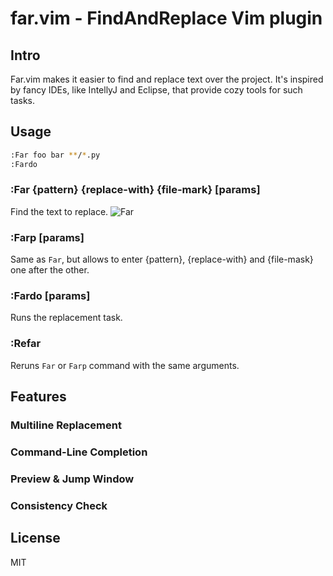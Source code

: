 # far.vim - FindAndReplace Vim plugin

## Intro
Far.vim makes it easier to find and replace text over the project.
It's inspired by fancy IDEs, like IntellyJ and Eclipse, that provide
cozy tools for such tasks.

## Usage

```bash
:Far foo bar **/*.py
:Fardo
```

### :Far {pattern} {replace-with} {file-mark} [params]
Find the text to replace.
![Far](https://cloud.githubusercontent.com/assets/9823254/20029339/aeb02132-a362-11e6-9396-088243bc6ff8.gif)

### :Farp [params]
Same as `Far`, but allows to enter {pattern}, {replace-with} and {file-mask}
one after the other.


### :Fardo [params]
Runs the replacement task.


### :Refar
Reruns `Far` or `Farp` command with the same arguments.


## Features
### Multiline Replacement
### Command-Line Completion
### Preview & Jump Window 
### Consistency Check

## License
MIT
